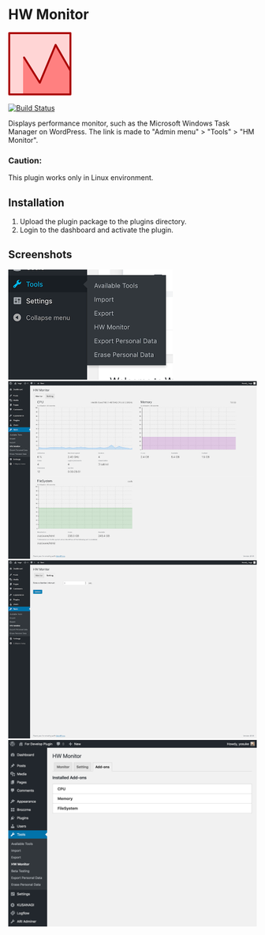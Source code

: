# HW Monitor

![Logo](./assets/icon-128x128.png)

[![Build Status](https://travis-ci.org/pressmaninc/hw-monitor.svg?branch=master)](https://travis-ci.org/pressmaninc/hw-monitor)

Displays performance monitor, such as the Microsoft Windows Task Manager on WordPress.
The link is made to "Admin menu" > "Tools" > "HM Monitor".

### Caution:
This plugin works only in Linux environment.


## Installation 

1. Upload the plugin package to the plugins directory.
2. Login to the dashboard and activate the plugin.


## Screenshots

![Link is "Admin menu" > "Tools" > "HM Monitor"](./assets/screenshot-1.png)
![Monitor tab](./assets/screenshot-2.png)
![Setting tab](./assets/screenshot-3.png)
![Add-ons tab](./assets/screenshot-4.png)
